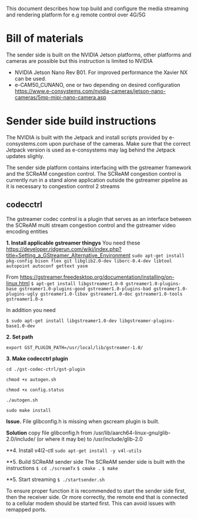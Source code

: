 This document describes how top build and configure the media streaming and 
rendering platform for e.g remote control over 4G/5G

# Bill of materials
The sender side is built on the NVIDIA Jetson platforms, other platforms and cameras are possible but this instruction is limited to NVIDIA <br>
  * NVIDIA Jetson Nano Rev B01. For improved performance the Xavier NX can be used.<br>
  * e-CAM50_CUNANO, one or two depending on desired configuration https://www.e-consystems.com/nvidia-cameras/jetson-nano-cameras/5mp-mipi-nano-camera.asp<br>


# Sender side build instructions

The NVIDIA is built with the Jetpack and install scripts provided by e-consystems.com upon purchase of the cameras. Make sure that the correct Jetpack version is used as e-consystems may lag behind the Jetpack updates slighly.

The sender side platform contains interfacing with the gstreamer framework 
and the SCReAM congestion control. The SCReAM congestion control is currently 
run in a stand alone application outside the gstreamer pipeline as it is necessary 
to congestion control 2 streams

## codecctrl 
The gstreamer codec control is a plugin that serves as an interface between the SCReAM multi 
stream congestion control and the gstreamer video encoding entities

**1. Install applicable gstreamer thingys**
You need these
https://developer.ridgerun.com/wiki/index.php?title=Setting_a_GStreamer_Alternative_Environment
`sudo apt-get install pkg-config bison flex git libglib2.0-dev liborc-0.4-dev libtool autopoint autoconf gettext yasm`

From https://gstreamer.freedesktop.org/documentation/installing/on-linux.html
`$ apt-get install libgstreamer1.0-0 gstreamer1.0-plugins-base gstreamer1.0-plugins-good gstreamer1.0-plugins-bad gstreamer1.0-plugins-ugly gstreamer1.0-libav gstreamer1.0-doc gstreamer1.0-tools gstreamer1.0-x`

In addition you need

`$ sudo apt-get install libgstreamer1.0-dev libgstreamer-plugins-base1.0-dev`

**2. Set path**

`export GST_PLUGIN_PATH=/usr/local/lib/gstreamer-1.0/`

**3. Make codecctrl plugin**

`cd ./gst-codec-ctrl/gst-plugin`

`chmod +x autogen.sh`

`chmod +x config.status`

`./autogen.sh`

`sudo make install`

**Issue.** File glibconfig.h is missing when gscream plugin is built.

**Solution** copy file glibconfig.h from 
/usr/lib/aarch64-linux-gnu/glib-2.0/include/ (or where it may be)
to 
/usr/include/glib-2.0

**4. Install v4l2-ctl
`sudo apt-get install -y v4l-utils`
 
**5. Build SCReAM sender side
The SCReAM sender side is built with the instructions
`$ cd ./screamTx`
`$ cmake .`
`$ make`

**5. Start streaming
`$ ./startsender.sh`

To ensure proper function it is recommended to start the sender side first, then the receiver side. Or more correctly, the remote end that is connected to a cellular modem should be started first. This can avoid issues with remapped ports.







